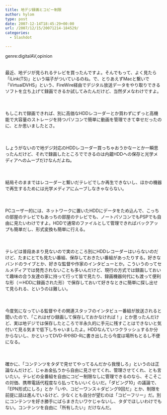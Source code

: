 ```yaml
---
title: 地デジ録画とコピー制限
author: hylom
type: post
date: 2007-12-14T18:45:29+00:00
url: /2007/12/15/20071214-184529/
categories:
  - Slashdot

---
```

genre:digitalAV&#44;opinion  
</br>   
最近、地デジが見られるテレビを買ったんですよ。そんでもって、よく見たら「iLink(TS)」という端子がついているのね。で、とりあえずMacと繋いで「VirtualDVHS」という、FireWire経由でデジタル放送データをやり取りできるソフトを立ち上げて録画できるか試してみたんだけど、当然ダメなわけですよ。</br>  
</br>   
もしこれで録画できれば、別に高価なHDDレコーダーとか買わずにずっと高機能で大容量のストレージを持つパソコンで簡単に動画を管理できて幸せだったのに、とか思いましたとさ。</br>  
</br>   
しょうがないので地デジ対応のHDDレコーダー買っちゃおうかなーとか一瞬思ったんだけど、それで録画したところでできるのは内蔵HDDへの保存と光学メディアへのムーブだけなんだよね。</br>  
</br>   
結局そのままではレコーダーと繋いだテレビでしか再生できないし、ほかの機器で再生するためには光学メディアにムーブしなきゃならない。</br>  
</br>   
PCユーザー的には、ネットワークに置いたHDDにデータをため込んで、こっちの部屋のテレビでもあっちの部屋のテレビでも、ノートパソコンでもPSPでも自由に見たいわけですよ。HDDで通常のファイルとして管理できればバックアップも簡単だし、形式変換も簡単に行える。</br>  
</br>   
テレビは普段あまり見ないので実のところ別にHDDレコーダーはいらないのだけど、たまにとても見たい番組、保存しておきたい番組があったりする。好きなバンドのライブとか、好きな監督や作家のインタビューとか。こういうのってセルメディアでは発売されないことも多いんだけど、現行の方式では録画しておいて趣味の合う友達の家に持って行って皆で見たり、録画機器何代にも渡って便利な形（＝HDDに録画された形）で保存しておいて好きなときに簡単に探し出せて見られる、というのは難しい。</br>  
</br>   
今度気になっている監督やその関連スタッフのインタビュー番組が放送されると聞いたので、「これはぜひ録画して保存しておかなければ！」とか思ったんだけど、実は地デジでは保存したところで半永久的に手元に残すことはできないと気付いて見る気まで低下しちゃいましたよ。HDDなんていつクラッシュするか分からないし、かといってDVD-RやBD-Rに書き出したら今度は場所もとるし不便になる。</br>  
</br>   
確かに、「コンテンツをタダで見せてやってるんだから我慢しろ」というのは正論なんだけど、じゃあ金払うから自由に見させてくれ、管理させてくれ、とも言いたい。テレビの全番組を自由にコピー制限なしに管理できるのなら、そこそこの対価、携帯電話代程度なら払ってもいいくらいだ。「ダビング10」の議論で、「EPN形式にしろ」とか「いや、コピーワンス＋ダビング9回だ」とか、制限を前提に話は進んでいるけど、少なくとも自分が望むのは「コピーフリー」だ。別にコンテンツを好き勝手にばらまきたいワケじゃないし、タダでほしいわけでもない。コンテンツを自由に「所有したい」だけなんだ。</br>  
</br>  
</br>
